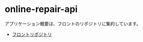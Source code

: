 # online-repair-api
アプリケーション概要は、フロントのリポジトリに集約しています。  
- [フロントリポジトリ](https://github.com/shogo02/online-repair-front "online-repair-front")
